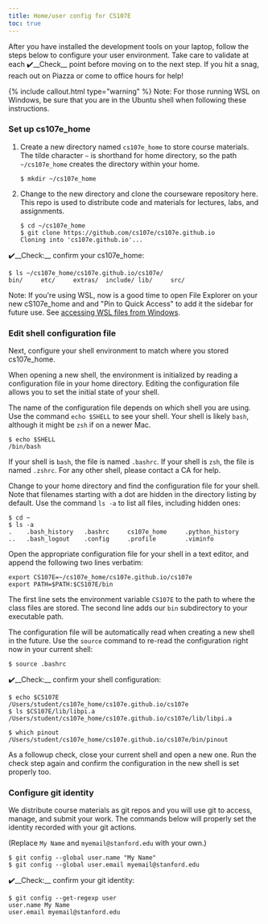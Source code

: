 ```yaml
---
title: Home/user config for CS107E
toc: true
---
```



After you have installed the development tools on your laptop, follow the steps below to configure your user environment. Take care to validate at each ✔️__Check__ point before moving on to the next step.  If you hit a snag, reach out on Piazza or come to office hours for help!

{% include callout.html type="warning" %}
Note: For those running WSL on Windows, be sure that you are in the Ubuntu shell when following these instructions.
</div>

### Set up cs107e_home
1. Create a new directory named `cs107e_home` to store course materials. The tilde character `~` is shorthand for home directory, so the path `~/cs107e_home` creates the directory within your home. 

    ```
    $ mkdir ~/cs107e_home
    ```

2. Change to the new directory and clone the courseware repository here. This repo is used to distribute code and materials for lectures, labs, and assignments. 

    ```
    $ cd ~/cs107e_home
    $ git clone https://github.com/cs107e/cs107e.github.io
    Cloning into 'cs107e.github.io'...
    ```

✔️__Check:__ confirm your cs107e_home:

```
$ ls ~/cs107e_home/cs107e.github.io/cs107e/
bin/     etc/     extras/  include/ lib/     src/
```

Note: If you're using WSL, now is a good time to open File Explorer on your new cS107e_home and and "Pin to Quick Access" to add it the sidebar for future use. See [accessing WSL files from Windows](../wsl/#files).

### Edit shell configuration file
Next, configure your shell environment to match where you stored cs107e_home.

When opening a new shell, the environment is initialized by reading a configuration file in your home directory. Editing the configuration file allows you to set the initial state of your shell. 

The name of the configuration file depends on which shell you are using. Use the command `echo $SHELL` to see your shell. Your shell is likely `bash`, although it might be `zsh` if on a newer Mac.

```
$ echo $SHELL
/bin/bash
```

If your shell is `bash`, the file is named `.bashrc`.  If your shell is `zsh`, the file is named `.zshrc`.  For any other shell, please contact a CA for help.

Change to your home directory and find the configuration file for your shell. Note that filenames starting with a dot are hidden in the directory listing by default. Use the command `ls -a` to list all files, including hidden ones:

```
$ cd ~
$ ls -a
.    .bash_history   .bashrc     cs107e_home     .python_history 
..   .bash_logout    .config     .profile        .viminfo
```

Open the appropriate configuration file for your shell in a text editor, and append the following two lines verbatim:

```
export CS107E=~/cs107e_home/cs107e.github.io/cs107e
export PATH=$PATH:$CS107E/bin
```

The first line sets the environment variable `CS107E` to the path to where the class files are stored. The second line adds our `bin` subdirectory to your executable path. 

The configuration file will be automatically read when creating a new shell in the future. Use the `source` command to re-read the configuration right now in your current shell: 

```
$ source .bashrc
```

  
✔️__Check:__ confirm your shell configuration:

```
$ echo $CS107E
/Users/student/cs107e_home/cs107e.github.io/cs107e
$ ls $CS107E/lib/libpi.a
/Users/student/cs107e_home/cs107e.github.io/cs107e/lib/libpi.a

$ which pinout
/Users/student/cs107e_home/cs107e.github.io/cs107e/bin/pinout
```

As a followup check, close your current shell and open a new one. Run the check step again and confirm the configuration in the new shell is set properly too.

### Configure git identity
We distribute course materials as git repos and you will use git to access, manage, and submit your work. The commands below will properly set the identity recorded with your git actions.

(Replace `My Name` and `myemail@stanford.edu` with your own.)

```
$ git config --global user.name "My Name"
$ git config --global user.email myemail@stanford.edu
```

✔️__Check:__ confirm your git identity:

```
$ git config --get-regexp user
user.name My Name
user.email myemail@stanford.edu
```


